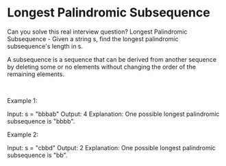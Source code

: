 # Longest Palindromic Subsequence

Can you solve this real interview question? Longest Palindromic Subsequence - Given a string s, find the longest palindromic subsequence's length in s.

A subsequence is a sequence that can be derived from another sequence by deleting some or no elements without changing the order of the remaining elements.

 

Example 1:


Input: s = "bbbab"
Output: 4
Explanation: One possible longest palindromic subsequence is "bbbb".


Example 2:


Input: s = "cbbd"
Output: 2
Explanation: One possible longest palindromic subsequence is "bb".